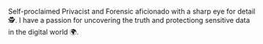 Self-proclaimed Privacist and Forensic aficionado with a sharp eye for detail 🕵️.
I have a passion for uncovering the truth and protectiong sensitive data in the digital world 🌍.

